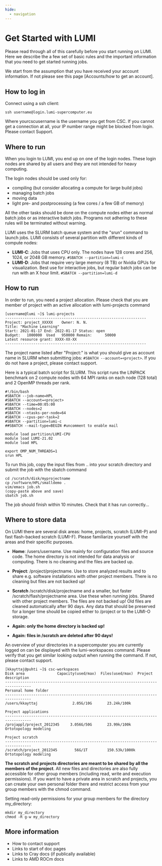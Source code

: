 ```yaml
---
hide:
  - navigation
---
```


# Get Started with LUMI

Please read through all of this carefully before you start running on LUMI. Here we describe the a few set of basic rules and the important information that you need to get started running jobs.

We start from the assumption that you have received your account information. If not please see this page [Accounts/how to get an account].

## How to log in

Connect using a ssh client:

    ssh username@login.lumi-supercomputer.eu

Where yourcscusername is the username you get from CSC. If you cannot get a connection at all, your IP number range might be blocked from login. Please contact Support.

## Where to run

When you login to LUMI, you end up on one of the login nodes. These login nodes are shared by all users and they are not intended for heavy computing.

The login nodes should be used only for:

* compiling (but consider allocating a compute for large build jobs)
* managing batch jobs
* moving data
* light pre- and postprocessing (a few cores / a few GB of memory)

All the other tasks should be done on the compute nodes either as normal batch jobs or as interactive batch jobs. Programs not adhering to these rules will be terminated without warning.

LUMI uses the SLURM batch queue system and the "srun" command to launch jobs. LUMI consists of several partition with different kinds of compute nodes:

* **LUMI-C**: Jobs that uses CPU only. The nodes have 128 cores and 256, 1024, or 2048 GB memory. `#SBATCH --partition=lumi-c`
* **LUMI-D**: Jobs that require very large memory (8 TB) or Nvidia GPUs for visualization. Best use for interactive jobs, but regular batch jobs can be run with an X hour limit. `#SBATCH --partition=lumi-d`

## How to run

In order to run, you need a project allocation. Please check that you are member of project with an active allocation with lumi-projects command

    [username@lumi ~]$ lumi-projects
    -----------------------------------------------------------------
    Project: project_XXXXX    Owner: N. N.
    Title: "Machine Learning"
    Start: 2021-01-17 End: 2022-01-17 Status: open
    Budget:   1000000  Used   950000 Remain:      50000
    Latest resource grant: XXXX-XX-XX
    -----------------------------------------------------------------

The project name listed after "Project:" is what you should give as account name in SLURM when submitting jobs: `#SBATCH --account=<project>`. If you do not have a project, please contact support.

Here is a typical batch script for SLURM. This script runs the LINPACK benchmark on 2 compute nodes with 64 MPI ranks on each node (128 total) and 2 OpenMP threads per rank.

    #!/bin/bash
    #SBATCH --job-name=HPL
    #SBATCH --account=<project>
    #SBATCH --time=00:05:00
    #SBATCH --nodes=2
    #SBATCH --ntasks-per-node=64
    #SBATCH --cpus-per-task=2
    #SBATCH --partition=lumi-c
    ##SBATCH --mail-type=BEGIN #uncomment to enable mail

    module load partition/LUMI-CPU
    module load LUMI-21.02
    module load HPL

    export OMP_NUM_THREADS=1
    srun HPL

To run this job, copy the input files from .. into your scratch directory and submit the job with the sbatch command

    cd /scratch/disk/myprojectname
    cp /software/HPL/smalldemo .
    vim/emacs job.sh
    (copy-paste above and save)
    sbatch job.sh

The job should finish within 10 minutes. Check that it has run correctly...

## Where to store data

On LUMI there are several disk areas: home, projects, scratch (LUMI-P) and fast flash-backed scratch (LUMI-F). Please familiarize yourself with the areas and their specific purposes.

* **Home**: /users/username. Use mainly for configuration files and source code. The home directory is not intended for data analysis or computing. There is no cleaning and the files are backed up.
* **Project**: /project/projectname. Use to store analyzed results and to share e.g. software installations with other project members. There is no cleaning but files are not backed up!
* **Scratch** /scratch/disk/projectname and a smaller, but faster /scratch/flash/projectname area. Use these when running jobs. Shared with other project members. The files are not backed up! Old files are cleaned automatically after 90 days. Any data that should be preserved for a longer time should be copied either to /project or to the LUMI-O storage. 

* **Again: only the home directory is backed up!**
* **Again: files in /scratch are deleted after 90 days!**

An overview of your directories in a supercomputer you are currently logged on can be displayed with the lumi-workspaces command. Please verify that you get similar looking output when running the command. If not, please contact support.

    [kkayttaj@puhti ~]$ csc-workspaces 
    Disk area               Capacity(used/max)  Files(used/max)  Project description  
    ----------------------------------------------------------------------------------
    Personal home folder
    ----------------------------------------------------------------------------------
    /users/kkayttaj                2.05G/10G       23.24k/100k

    Project applications 
    ----------------------------------------------------------------------------------
    /projappl/project_2012345     3.056G/50G       23.99k/100k   Ortotopology modeling
    
    Project scratch 
    ----------------------------------------------------------------------------------
    /scratch/project_2012345        56G/1T         150.53k/1000k Ortotopology modeling
    
**The scratch and projects directories are meant to be shared by all the members of the project**. All new files and directories are also fully accessible for other group members (including read, write and execution permissions). If you want to have a private area in scratch and projects, you can create your own personal folder there and restrict access from your group members with the chmod command.

Setting read-only permissions for your group members for the directory my_directory:

    mkdir my_directory
    chmod -R g-w my_directory

## More information

* How to contact support
* Links to start of doc pages
* Links to Cray docs (if publically available)
* Links to AMD ROCm docs